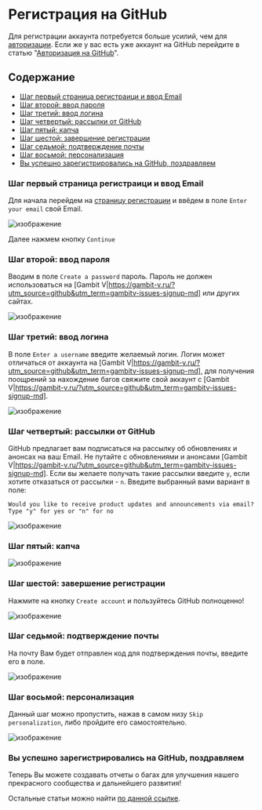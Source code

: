 # Регистрация на GitHub
Для регистрации аккаунта потребуется больше усилий, чем для [авторизации](login-signup/login.md). Если же у вас есть уже аккаунт на GitHub перейдите в статью "[Авторизация на GitHub](login-signup/login.md)".

## Содержание
- [Шаг первый страница регистраици и ввод Email](#шаг-первый-страница-регистраици-и-ввод-email)
- [Шаг второй: ввод пароля](#шаг-второй-ввод-пароля)
- [Шаг третий: ввод логина](#шаг-третий-ввод-логина)
- [Шаг четвертый: рассылки от GitHub](#шаг-четвертый-рассылки-от-github)
- [Шаг пятый: капча](#шаг-шестой-завершение-регистрации)
- [Шаг шестой: завершение регистрации](#шаг-шестой-завершение-регистрации)
- [Шаг седьмой: подтверждение почты](#шаг-восьмой-персонализация)
- [Шаг восьмой: персонализация](#шаг-восьмой-персонализация)
- [Вы успешно зарегистрировались на GitHub, поздравляем](#вы-успешно-зарегистрировались-на-github-поздравляем)

### Шаг первый страница регистраици и ввод Email
Для начала перейдем на [страницу регистрации](https://github.com/signup?ref_cta=Sign+up&ref_loc=header+logged+out&ref_page=%2F%3Corg-login%3E&source=header) и ввёдем в поле `Enter your email` свой Email.

![изображение](https://user-images.githubusercontent.com/32245758/149880189-04d1e3be-02c7-4f2b-bff4-7b5f281bbd69.png)

Далее нажмем кнопку `Continue`

### Шаг второй: ввод пароля
Вводим в поле `Create a password` пароль. Пароль не должен использоваться на [Gambit V|https://gambit-v.ru/?utm_source=github&utm_term=gambitv-issues-signup-md] или других сайтах. 

![изображение](https://user-images.githubusercontent.com/32245758/149880414-74237d6c-83d5-481b-b1d3-a435c352f35d.png)

### Шаг третий: ввод логина
В поле `Enter a username` введите желаемый логин. Логин может отличаться от аккаунта на [Gambit V|https://gambit-v.ru/?utm_source=github&utm_term=gambitv-issues-signup-md], для получения поощрений за нахождение багов свяжите свой аккаунт с [Gambit V|https://gambit-v.ru/?utm_source=github&utm_term=gambitv-issues-signup-md].

![изображение](https://user-images.githubusercontent.com/32245758/149880915-3c30f9d8-5b1a-4622-9110-d1395b42693e.png)

### Шаг четвертый: рассылки от GitHub
GitHub предлагает вам подписаться на рассылку об обновлениях и анонсах на ваш Email. Не путайте с обновлениями и анонсами [Gambit V|https://gambit-v.ru/?utm_source=github&utm_term=gambitv-issues-signup-md].
Если вы желаете получать такие рассылки введите `y`, если хотите отказаться от рассылки - `n`. Введите выбранный вами вариант в поле:

```
Would you like to receive product updates and announcements via email?
Type "y" for yes or "n" for no
```

![изображение](https://user-images.githubusercontent.com/32245758/149881271-8dc1652a-df3c-4aba-b9e4-c3b6b8c5b9e8.png)

### Шаг пятый: капча
![изображение](https://user-images.githubusercontent.com/32245758/149881342-52851ad8-a1ee-4ab0-a8d7-a27d7b64d26c.png)

### Шаг шестой: завершение регистрации
Нажмите на кнопку `Create account` и пользуйтесь GitHub полноценно!

![изображение](https://user-images.githubusercontent.com/32245758/149881509-96d95556-40f6-4c46-923f-51a6dc1a429d.png)

### Шаг седьмой: подтверждение почты
На почту Вам будет отправлен код для подтверждения почты, введите его в поле.

![изображение](https://user-images.githubusercontent.com/32245758/149882031-9e0d1b54-3ecb-4b3d-b474-b5db6113a73e.png)

### Шаг восьмой: персонализация
Данный шаг можно пропустить, нажав в самом низу `Skip personalization`, либо пройдите его самостоятельно.

![изображение](https://user-images.githubusercontent.com/32245758/149882262-658df617-813f-4774-9372-06f8f0eb3f63.png)

### Вы успешно зарегистрировались на GitHub, поздравляем
Теперь Вы можете создавать отчеты о багах для улучшения нашего прекрасного сообщества и дальнейшего развития!

Остальные статьи можно найти [по данной ссылке](https://github.com/gambit-v/gambitv-issues/#readme).
